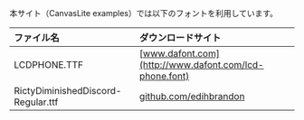 本サイト（CanvasLite examples）では以下のフォントを利用しています。

|ファイル名|ダウンロードサイト|
|:--|:--|
|LCDPHONE.TTF|[www.dafont.com](http://www.dafont.com/lcd-phone.font)|
|RictyDiminishedDiscord-Regular.ttf|[github.com/edihbrandon](https://github.com/edihbrandon/RictyDiminished)|